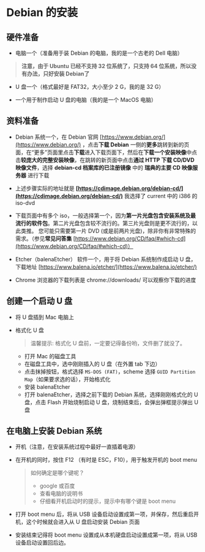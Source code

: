 # Debian 的安装

## 硬件准备

* 电脑一个（准备用于装 Debian 的电脑，我的是一个古老的 Dell 电脑）

> **注意，由于 Ubuntu 已经不支持 32 位系统了，只支持 64 位系统，所以没有办法，只好安装 Debian了**

* U 盘一个（格式最好是 FAT32，大小至少 2 G，我的是 32 G）

* 一个用于制作启动 U 盘的电脑（我的是一个 MacOS 电脑）

## 资料准备 

* Debian 系统一个，在 Debian 官网 [https://www.debian.org/](https://www.debian.org/) ，点击**下载 Debian** 一侧的**更多**跳转到新的页面，在“更多”页面里点击**下载**进入下载页面下，然后在**下载一个安装映像**中点击**较庞大的完整安装映像**，在跳转的新页面中点击**通过 HTTP 下载 CD/DVD 映像文件**，选择 **debian-cd 档案库的已注册镜像** 中的 **瑞典的主要 CD 映像服务器** 进行下载

* 上述步骤实际的地址就是 **[https://cdimage.debian.org/debian-cd/](https://cdimage.debian.org/debian-cd/)** 我选择了 current 中的 i386 的 iso-dvd

* 下载页面中有多个 iso，一般选择第一个，因为**第一片光盘包含安装系统及最流行的软件包**。第二片光盘包含较不流行的。第三片光盘则是更不流行的，以此类推。 您可能只需要第一片 DVD (或是前两片光盘)，除非你有非常特殊的需求。（参见**常见问答集** [https://www.debian.org/CD/faq/#which-cd](https://www.debian.org/CD/faq/#which-cd)）

* Etcher（balenaEtcher） 软件一个，用于将 Debian 系统制作成启动 U 盘，下载地址 [https://www.balena.io/etcher/](https://www.balena.io/etcher/)

* Chrome 浏览器的下载列表是 chrome://downloads/ 可以观察你下载的进度

## 创建一个启动 U 盘

* 将 U 盘插到 Mac 电脑上
* 格式化 U 盘
	
	> 温馨提示: 格式化 U 盘前，一定要记得备份哟，文件删了就没了。
	
	* 打开 Mac 的磁盘工具
	* 在磁盘工具中，选中刚刚插入的 U 盘（在外置 tab 下边）
	* 点击抹掉按钮，格式选择 `MS-DOS (FAT)`，scheme 选择 `GUID Partition Map`（如果要求选的话），开始格式化
	* 安装 balenaEtcher
	* 打开 balenaEtcher，选择之前下载的 Debian 系统，选择刚刚格式化的 U 盘，点击 Flash 开始烧制启动 U 盘，烧制结束后，会弹出弹框提示弹出 U 盘

## 在电脑上安装 Debian 系统

* 开机（注意，在安装系统过程中最好一直插着电源）

* 在开机的同时，按住 F12 （有时是 ESC，F10），用于触发开机的 boot menu

	> 如何确定是哪个键呢？
	> 
	> * google 或百度
	> * 查看电脑的说明书
	> * 仔细看开机启动时的提示，提示中有哪个键是 boot menu
	
* 打开 boot menu 后，将从 USB 设备启动设置成第一项，并保存，然后重启开机，这个时候就会进入从 U 盘启动安装 Debian 页面

* 安装结束记得将 boot menu 设置成从本机硬盘启动设置成第一项，将从 USB 设备启动设置回后边。



